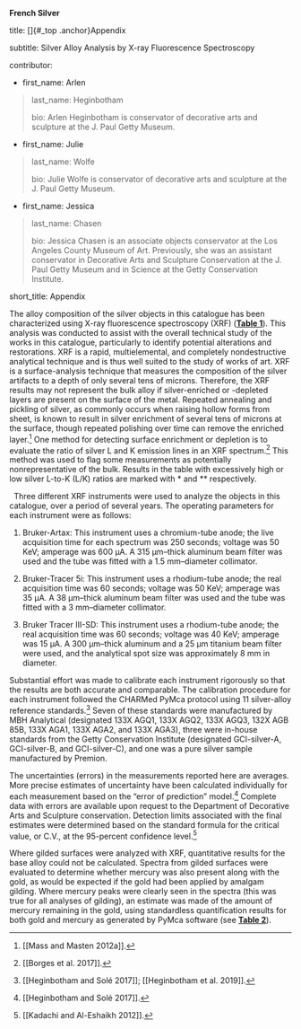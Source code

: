**French Silver**

title: []{#_top .anchor}Appendix

subtitle: Silver Alloy Analysis by X-ray Fluorescence Spectroscopy

contributor:

-   first_name: Arlen

> last_name: Heginbotham
>
> bio: Arlen Heginbotham is conservator of decorative arts and sculpture at the J. Paul Getty Museum.

-   first_name: Julie

> last_name: Wolfe
>
> bio: Julie Wolfe is conservator of decorative arts and sculpture at the J. Paul Getty Museum.

-   first_name: Jessica

> last_name: Chasen
>
> bio: Jessica Chasen is an associate objects conservator at the Los Angeles County Museum of Art. Previously, she was an assistant conservator in Decorative Arts and Sculpture Conservation at the J. Paul Getty Museum and in Science at the Getty Conservation Institute.

short_title: Appendix

The alloy composition of the silver objects in this catalogue has been characterized using X-ray fluorescence spectroscopy (XRF) ([**Table 1**](#_top)). This analysis was conducted to assist with the overall technical study of the works in this catalogue, particularly to identify potential alterations and restorations. XRF is a rapid, multielemental, and completely nondestructive analytical technique and is thus well suited to the study of works of art. XRF is a surface-analysis technique that measures the composition of the silver artifacts to a depth of only several tens of microns. Therefore, the XRF results may not represent the bulk alloy if silver-enriched or -depleted layers are present on the surface of the metal. Repeated annealing and pickling of silver, as commonly occurs when raising hollow forms from sheet, is known to result in silver enrichment of several tens of microns at the surface, though repeated polishing over time can remove the enriched layer.[^1] One method for detecting surface enrichment or depletion is to evaluate the ratio of silver L and K emission lines in an XRF spectrum.[^2] This method was used to flag some measurements as potentially nonrepresentative of the bulk. Results in the table with excessively high or low silver L-to-K (L/K) ratios are marked with \* and \*\* respectively.

  Three different XRF instruments were used to analyze the objects in this catalogue, over a period of several years. The operating parameters for each instrument were as follows:

1)  Bruker-Artax: This instrument uses a chromium-tube anode; the live acquisition time for each spectrum was 250 seconds; voltage was 50 KeV; amperage was 600 µA. A 315 µm–thick aluminum beam filter was used and the tube was fitted with a 1.5 mm–diameter collimator.

2)  Bruker-Tracer 5i: This instrument uses a rhodium-tube anode; the real acquisition time was 60 seconds; voltage was 50 KeV; amperage was 35 µA. A 38 µm–thick aluminum beam filter was used and the tube was fitted with a 3 mm–diameter collimator.

3)  Bruker Tracer III-SD: This instrument uses a rhodium-tube anode; the real acquisition time was 60 seconds; voltage was 40 KeV; amperage was 15 µA. A 300 µm–thick aluminum and a 25 µm titanium beam filter were used, and the analytical spot size was approximately 8 mm in diameter.

Substantial effort was made to calibrate each instrument rigorously so that the results are both accurate and comparable. The calibration procedure for each instrument followed the CHARMed PyMca protocol using 11 silver-alloy reference standards.[^3] Seven of these standards were manufactured by MBH Analytical (designated 133X AGQ1, 133X AGQ2, 133X AGQ3, 132X AGB 85B, 133X AGA1, 133X AGA2, and 133X AGA3), three were in-house standards from the Getty Conservation Institute (designated GCI-silver-A, GCI-silver-B, and GCI-silver-C), and one was a pure silver sample manufactured by Premion.  

The uncertainties (errors) in the measurements reported here are averages. More precise estimates of uncertainty have been calculated individually for each measurement based on the “error of prediction” model.[^4] Complete data with errors are available upon request to the Department of Decorative Arts and Sculpture conservation. Detection limits associated with the final estimates were determined based on the standard formula for the critical value, or C.V., at the 95-percent confidence level.[^5]  

Where gilded surfaces were analyzed with XRF, quantitative results for the base alloy could not be calculated. Spectra from gilded surfaces were evaluated to determine whether mercury was also present along with the gold, as would be expected if the gold had been applied by amalgam gilding. Where mercury peaks were clearly seen in the spectra (this was true for all analyses of gilding), an estimate was made of the amount of mercury remaining in the gold, using standardless quantification results for both gold and mercury as generated by PyMca software (see [**Table 2**](#_top)).

[^1]: [[Mass and Masten 2012a]].

[^2]: [[Borges et al. 2017]].

[^3]: [[Heginbotham and Solé 2017]]; [[Heginbotham et al. 2019]].

[^4]: [[Heginbotham and Solé 2017]].

[^5]: [[Kadachi and Al-Eshaikh 2012]].
